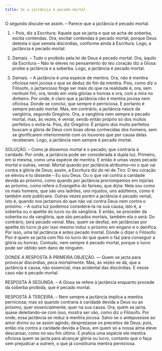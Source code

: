 ```yaml
---
title: Se a jactância é pecado mortal
---
```


O segundo discute–se assim. – Parece que a jactância é pecado mortal.  

1. – Pois, diz a Escritura: Aquele que se jacta e que se acha de soberba, excita contendas. Ora, excitar contendas é pecado mortal, porque Deus detesta o que semeia discórdias, conforme ainda à Escritura. Logo, a jactância é pecado mortal.  

2. Demais. – Tudo o proibido pela lei de Deus é pecado mortal. Ora, àquilo da Escritura – Não te eleves no pensamento do teu coração diz a Glosa: proíbe a jactância e a soberba. Logo, a jactância é pecado mortal.  

3. Demais. – A jactância é uma espécie de mentira. Ora, não é mentira oficiosa nem jocosa o que se deduz do fim da mentira. Pois, como diz o Filósofo, o jactancioso finge ser mais do que na realidade é, ora, sem nenhum fim, ora, tendo em vista glórias e honras e ora, com a mira no dinheiro. Por onde, é claro que a jactância não é mentira jocosa nem oficiosa. Donde se conclui, que sempre é perniciosa. E portanto é sempre pecado mortal.  Mas, em contrário, a jactância nasce da vanglória, segundo Gregório. Ora, a vanglória nem sempre e pecado mortal, mas, às vezes, é venial, sendo então próprio só dos muitos perfeitos o evitá–Ia. Pois, diz Gregório: É próprio dos muito perfeitos buscam a glória de Deus com boas obras conhecidas dos homens, sem se glorificarem interiormente com os louvores que por causa delas receberam. Logo, a jactância nem sempre é pecado mortal.  

SOLUÇÃO. – Como já dissemos mortal é o pecado; que contraria à caridade. Por onde, a jactância pode ser considerada à dupla luz. Primeiro, em si mesma, como uma espécie de mentira. E então é umas vezes pecado mortal e outras, venial. Mortal quando por jactância atribuimo–no o que vai contra a glória de Deus; assim, a Escritura diz do rei de Tiro: O teu coração se elevou e tu disseste – Eu sou Deus. Ou o que vai contra a caridade devida ao próximo, como quando por jactância prorrompemos em injúrias ao próximo, como refere o Evangelho do fariseu, que dizia: Nela sou como os mais homens, que são uns ladrões, uns injustos, uns adúlteros, como é também este publicano. Outras vezes porém a jactância é pecado venial, isto é, quando nos jactamos do que não vai contra Deus nem contra o próximo. – A outra luz podemos considerá–la na sua causa, isto é, a soberba ou o apetite do lucro ou da vanglória. E então, se proceder da soberba ou da vanglória, que são pecados mortais, também ela o será. Do contrário, será pecado venial. Mas, quem se desfaz, em jactâncias por apetite do lucro já por isso mesmo induz o próximo em engano e o danifica. Por isso, uma tal jactância é antes pecado mortal. Donde o dizer o Filósofo: Pior é quem se jacta com fito no lucro do que quem o faz para conseguir a glória ou honras. Contudo, nem sempre é pecado mortal, porque o lucro pode ser obtido sem dano de ninguém.  

DONDE A RESPOSTA À PRIMEIRA OBJEÇÃO. –– Quem se jacta para provocar discórdias, peca mortalmente. Mas, às vezes se dá, que a jactância é causa, não essencial, mas acidental das discórdias. E nesse caso não é pecado mortal.  

RESPOSTA À SEGUNDA. – A Glosa se refere à jactância enquanto procede da soberba proibida, que é pecado mortal.  

RESPOSTA À TERCEIRA. – Nem sempre a jactância implica a mentira perniciosa; mas só quando contraria à caridade devida a Deus ou ao próximo, quer essencialmente; quer na sua causa. Ora, quem se jacta, quase deleitando–se com isso, mostra ser vão, como diz o Filósofo. Por onde, essa jactância se reduz à mentira jocosa. Salvo se o antepusesse ao amor divino ou se assim agindo, desprezasse os preceitos de Deus; pois, então iria contra a caridade devida a Deus, em quem só a nossa alma eleve descansar, como no seu fim último. E pratica uma espécie ele mentira oficiosa quem se jacta para alcançar glória ou lucro, contanto que o faça sem prejudicar a outrem, o que já constituiria mentira perniciosa.